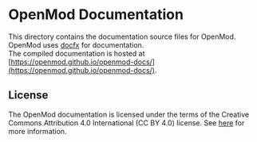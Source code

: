 # OpenMod Documentation
This directory contains the documentation source files for OpenMod. OpenMod uses [docfx](https://dotnet.github.io/docfx/) for documentation.  
The compiled documentation is hosted at [https://openmod.github.io/openmod-docs/](https://openmod.github.io/openmod-docs/).

## License
The OpenMod documentation is licensed under the terms of the Creative Commons Attribution 4.0 International (CC BY 4.0) license. See [here](https://creativecommons.org/licenses/by/4.0/) for more information.
